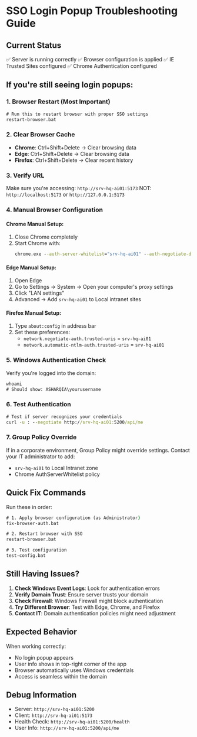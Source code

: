 # SSO Login Popup Troubleshooting Guide

## Current Status
✅ Server is running correctly
✅ Browser configuration is applied
✅ IE Trusted Sites configured
✅ Chrome Authentication configured

## If you're still seeing login popups:

### 1. Browser Restart (Most Important)
```cmd
# Run this to restart browser with proper SSO settings
restart-browser.bat
```

### 2. Clear Browser Cache
- **Chrome**: Ctrl+Shift+Delete → Clear browsing data
- **Edge**: Ctrl+Shift+Delete → Clear browsing data
- **Firefox**: Ctrl+Shift+Delete → Clear recent history

### 3. Verify URL
Make sure you're accessing: `http://srv-hq-ai01:5173`
NOT: `http://localhost:5173` or `http://127.0.0.1:5173`

### 4. Manual Browser Configuration

#### Chrome Manual Setup:
1. Close Chrome completely
2. Start Chrome with: 
   ```cmd
   chrome.exe --auth-server-whitelist="srv-hq-ai01" --auth-negotiate-delegate-whitelist="srv-hq-ai01"
   ```

#### Edge Manual Setup:
1. Open Edge
2. Go to Settings → System → Open your computer's proxy settings
3. Click "LAN settings"
4. Advanced → Add `srv-hq-ai01` to Local intranet sites

#### Firefox Manual Setup:
1. Type `about:config` in address bar
2. Set these preferences:
   - `network.negotiate-auth.trusted-uris` = `srv-hq-ai01`
   - `network.automatic-ntlm-auth.trusted-uris` = `srv-hq-ai01`

### 5. Windows Authentication Check
Verify you're logged into the domain:
```cmd
whoami
# Should show: ASHARQIA\yourusername
```

### 6. Test Authentication
```cmd
# Test if server recognizes your credentials
curl -u : --negotiate http://srv-hq-ai01:5200/api/me
```

### 7. Group Policy Override
If in a corporate environment, Group Policy might override settings.
Contact your IT administrator to add:
- `srv-hq-ai01` to Local Intranet zone
- Chrome AuthServerWhitelist policy

## Quick Fix Commands

Run these in order:
```cmd
# 1. Apply browser configuration (as Administrator)
fix-browser-auth.bat

# 2. Restart browser with SSO
restart-browser.bat

# 3. Test configuration
test-config.bat
```

## Still Having Issues?

1. **Check Windows Event Logs**: Look for authentication errors
2. **Verify Domain Trust**: Ensure server trusts your domain
3. **Check Firewall**: Windows Firewall might block authentication
4. **Try Different Browser**: Test with Edge, Chrome, and Firefox
5. **Contact IT**: Domain authentication policies might need adjustment

## Expected Behavior
When working correctly:
- No login popup appears
- User info shows in top-right corner of the app
- Browser automatically uses Windows credentials
- Access is seamless within the domain

## Debug Information
- Server: `http://srv-hq-ai01:5200`
- Client: `http://srv-hq-ai01:5173`
- Health Check: `http://srv-hq-ai01:5200/health`
- User Info: `http://srv-hq-ai01:5200/api/me`